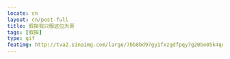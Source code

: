 ```yaml
---
locate: cn
layout: cn/post-full
title: 假摔我只服这位大哥
tags: [假摔]
type: gif
featimg: http://tva2.sinaimg.com/large/7bb8bd97gy1fxzgdfpqy7g20bo05k4qq.gif
---
```

